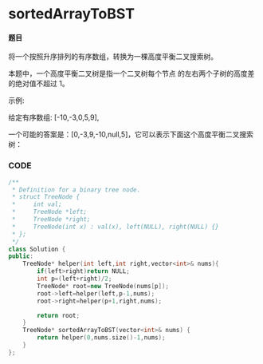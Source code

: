 # sortedArrayToBST


#### 题目

将一个按照升序排列的有序数组，转换为一棵高度平衡二叉搜索树。

本题中，一个高度平衡二叉树是指一个二叉树每个节点 的左右两个子树的高度差的绝对值不超过 1。

示例:

给定有序数组: [-10,-3,0,5,9],

一个可能的答案是：[0,-3,9,-10,null,5]，它可以表示下面这个高度平衡二叉搜索树：



### CODE
```c++
/**
 * Definition for a binary tree node.
 * struct TreeNode {
 *     int val;
 *     TreeNode *left;
 *     TreeNode *right;
 *     TreeNode(int x) : val(x), left(NULL), right(NULL) {}
 * };
 */
class Solution {
public:
    TreeNode* helper(int left,int right,vector<int>& nums){
        if(left>right)return NULL;    
        int p=(left+right)/2;
        TreeNode* root=new TreeNode(nums[p]);
        root->left=helper(left,p-1,nums);
        root->right=helper(p+1,right,nums);

        return root;
    }
    TreeNode* sortedArrayToBST(vector<int>& nums) {
        return helper(0,nums.size()-1,nums);
    }
};
```
